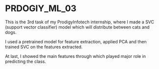 # PRDOGIY_ML_03

This is the 3rd task of my ProdigyInfotech internship,
where I made a SVC (support vector classifier) model 
which will distribute between cats and dogs. 

I used a pretrained model for feature extraction, applied PCA 
and then trained SVC on the features extracted. 

At last, I showed the main features through which played major
role in predicting the class. 
